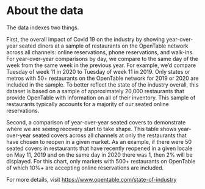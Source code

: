 # About the data

The data indexes two things.

First, the overall impact of Covid 19 on the industry by showing year-over-year seated diners at a sample of restaurants on the OpenTable network across all channels: online reservations, phone reservations, and walk-ins. For year-over-year comparisons by day, we compare to the same day of the week from the same week in the previous year. For example, we’d compare Tuesday of week 11 in 2020 to Tuesday of week 11 in 2019. Only states or metros with 50+ restaurants on the OpenTable network for 2019 or 2020 are included in the sample. To better reflect the state of the industry overall, this dataset is based on a sample of approximately 20,000 restaurants that provide OpenTable with information on all of their inventory. This sample of restaurants typically accounts for a majority of our seated online reservations.

Second, a comparison of year-over-year seated covers to demonstrate where we are seeing recovery start to take shape. This table shows year-over-year seated covers across all channels at only the restaurants that have chosen to reopen in a given market. As an example, if there were 50 seated covers in restaurants that have recently reopened in a given locale on May 11, 2019 and on the same day in 2020 there was 1, then 2% will be displayed. For this chart, only markets with 500+ restaurants on OpenTable of which 10%+ are accepting online reservations are included.

For more details, visit https://www.opentable.com/state-of-industry